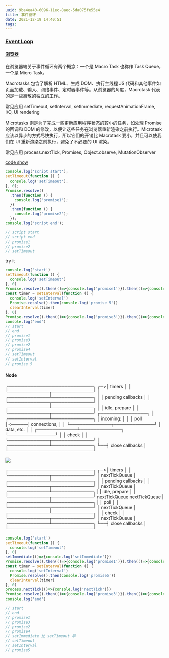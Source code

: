 ```yaml
---
uuid: 9ba4ea40-6096-11ec-8aec-5da075fe55e4
title: 事件循环
date: 2021-12-19 14:40:51
tags:
---
```


### [Event Loop](https://html.spec.whatwg.org/multipage/webappapis.html#event-loop-processing-model)

#### [浏览器](https://cloud.tencent.com/developer/article/1533889)

在浏览器端关于事件循环有两个概念：一个是 Macro Task 也称作 Task Queue，一个是 Micro Task。

Macrotasks 包含了解析 HTML、生成 DOM、执行主线程 JS 代码和其他事件如 页面加载、输入、网络事件、定时器事件等。从浏览器的角度，Macrotask 代表的是一些离散的独立的工作。

常见应用
setTimeout, setInterval, setImmediate, requestAnimationFrame, I/O, UI rendering

Microtasks 则是为了完成一些更新应用程序状态的较小的任务，如处理 Promise 的回调和 DOM 的修改，以便让这些任务在浏览器重新渲染之前执行。Microtask 应该以异步的方式尽快执行，所以它们的开销比 Macrotask 要小，并且可以使我们在 UI 重新渲染之前执行，避免了不必要的 UI 渲染。

常见应用
process.nextTick, Promises, Object.observe, MutationObserver

[code show](https://jakearchibald.com/2015/tasks-microtasks-queues-and-schedules/)

```js
console.log('script start');
setTimeout(function () {
  console.log('setTimeout');
}, 0);
Promise.resolve()
  .then(function () {
    console.log('promise1');
  })
  .then(function () {
    console.log('promise2');
  });
console.log('script end');

// script start
// script end
// promise1
// promise2
// setTimeout
```

try it

```js
console.log('start')
setTimeout(function () {
  console.log('setTimeout')
}, 0)
Promise.resolve().then(()=>{console.log('promise1')}).then(()=>{console.log('promise2')})
const timer = setInterval(function () {
  console.log('setInterval')
  Promise.resolve().then(console.log('promise 5'))
  clearInterval(timer)
}, 0)
Promise.resolve().then(()=>{console.log('promise3')}).then(()=>{console.log('promise4')})
console.log('end')
// start
// end
// promise1
// promise3
// promise2
// promise4
// setTimeout
// setInterval
// promise 5
```

#### Node

┌───────────────────────────┐
┌─>│           timers          │
│  └─────────────┬─────────────┘
│  ┌─────────────┴─────────────┐
│  │     pending callbacks     │
│  └─────────────┬─────────────┘
│  ┌─────────────┴─────────────┐
│  │       idle, prepare       │
│  └─────────────┬─────────────┘      ┌───────────────┐
│  ┌─────────────┴─────────────┐      │   incoming:   │
│  │           poll            │&lt;─────┤  connections, │
│  └─────────────┬─────────────┘      │   data, etc.  │
│  ┌─────────────┴─────────────┐      └───────────────┘
│  │           check           │
│  └─────────────┬─────────────┘
│  ┌─────────────┴─────────────┐
└──┤      close callbacks      │
   └───────────────────────────┘

![](./imgs/node-loop.awebp)

┌───────────────────────────┐
┌─>│           timers          │
│  └─────────────┬─────────────┘
│           nextTickQueue
│  ┌─────────────┴─────────────┐
│  │     pending callbacks     │
│  └─────────────┬─────────────┘
│           nextTickQueue
│  ┌─────────────┴─────────────┐
|  |     idle, prepare         │
|  └─────────────┬─────────────┘
nextTickQueue     nextTickQueue
|  ┌─────────────┴─────────────┐
|  │           poll            │
│  └─────────────┬─────────────┘
│           nextTickQueue
│  ┌─────────────┴─────────────┐
│  │           check           │
│  └─────────────┬─────────────┘
│           nextTickQueue
│  ┌─────────────┴─────────────┐
└──┤       close callbacks     │
└───────────────────────────┘

```js
console.log('start')
setTimeout(function () {
  console.log('setTimeout')
}, 0)
setImmediate(()=>{console.log('setImmediate')})
Promise.resolve().then(()=>{console.log('promise1')}).then(()=>{console.log('promise2')})
const timer = setInterval(function () {
  console.log('setInterval')
  Promise.resolve().then(console.log('promise5'))
  clearInterval(timer)
}, 0)
process.nextTick(()=>{console.log('nextTick')})
Promise.resolve().then(()=>{console.log('promise3')}).then(()=>{console.log('promise4')})
console.log('end')

// start
// end
// promise1
// promise3
// promise2
// promise4
// setImmediate 比 setTimeout 早
// setTimeout
// setInterval
// promise5
```
